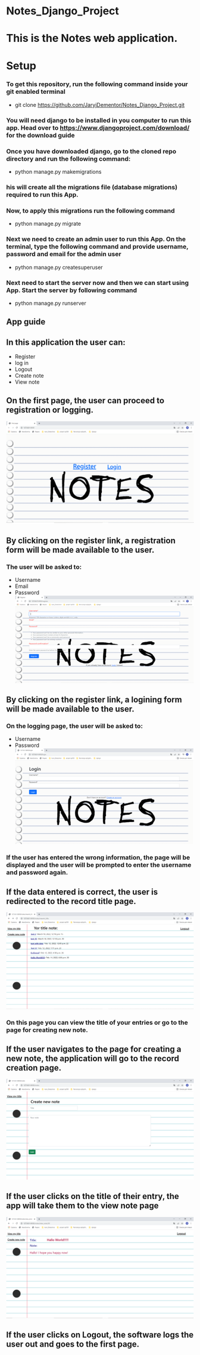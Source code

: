 # Notes_Django_Project

# This is the Notes web application.

# Setup

### To get this repository, run the following command inside your git enabled terminal

* git clone https://github.com/JaryjDementor/Notes_Django_Project.git

### You will need django to be installed in you computer to run this app. Head over to https://www.djangoproject.com/download/ for the download guide

### Once you have downloaded django, go to the cloned repo directory and run the following command:
* python manage.py makemigrations

### his will create all the migrations file (database migrations) required to run this App.

### Now, to apply this migrations run the following command
* python manage.py migrate

### Next we need to create an admin user to run this App. On the terminal, type the following command and provide username, password and email for the admin user
* python manage.py createsuperuser

### Next need to start the server now and then we can start using App. Start the server by following command
* python manage.py runserver

## App guide
## In this application the user can:
* Register 
* log in 
* Logout 
* Create note 
* View note

## On the first page, the user can proceed to registration or logging.
![](img_For_README/firstpage.png)

## By clicking on the register link, a registration form will be made available to the user.
### The user will be asked to:
* Username
* Email
* Password
![](img_For_README/registration.png)

## By clicking on the register link, a logining form will be made available to the user.
### On the logging page, the user will be asked to:
* Username
* Password
![](img_For_README/logging.png)

### If the user has entered the wrong information, the page will be displayed and the user will be prompted to enter the username and password again.
## If the data entered is correct, the user is redirected to the record title page.
![](img_For_README/viewtitle.png)
### On this page you can view the title of your entries or go to the page for creating new note.
## If the user navigates to the page for creating a new note, the application will go to the record creation page.
![](img_For_README/createnote.png)
## If the user clicks on the title of their entry, the app will take them to the view note page
![](img_For_README/viewnote.png)
## If the user clicks on Logout, the software logs the user out and goes to the first page.


